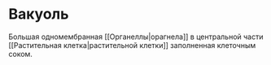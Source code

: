 # Вакуоль
Большая одномембранная [[Органеллы|орагнела]] в центральной части [[Растительная клетка|растительной клетки]] заполненная клеточным соком.